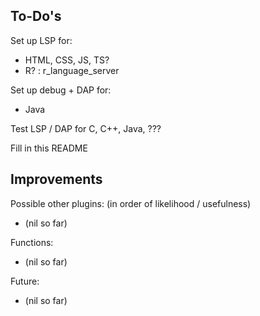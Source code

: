 To-Do's
-------

Set up LSP for:
 - HTML, CSS, JS, TS?
 - R? : r_language_server

Set up debug + DAP for:
 - Java

Test LSP / DAP for C, C++, Java, ???

Fill in this README <!-- TODO: -->

Improvements
------------
Possible other plugins: (in order of likelihood / usefulness)
- (nil so far)

Functions:
- (nil so far)

Future:
- (nil so far)
